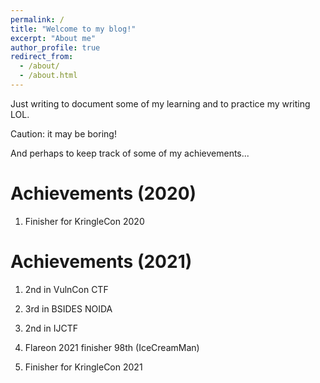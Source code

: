 ```yaml
---
permalink: /
title: "Welcome to my blog!"
excerpt: "About me"
author_profile: true
redirect_from: 
  - /about/
  - /about.html
---
```


Just writing to document some of my learning and to practice my writing LOL. 

Caution: it may be boring!

And perhaps to keep track of some of my achievements...

# Achievements (2020)
1) Finisher for KringleCon 2020

# Achievements (2021)
1) 2nd in VulnCon CTF
   
2) 3rd in BSIDES NOIDA 
   
3) 2nd in IJCTF
   
4) Flareon 2021 finisher 98th (IceCreamMan)
   
5) Finisher for KringleCon 2021